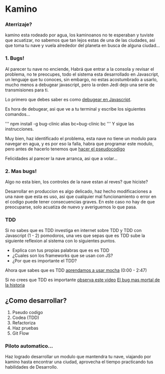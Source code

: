 # Kamino

### Aterrizaje?

kamino esta rodeado por agua, los kaminoanos no te esperaban y tuviste que acuatizar, no sabemos que tan lejos estas de una de las ciudades, asi que toma tu nave y vuela alrededor del planeta en busca de alguna ciudad...

### 1. Bugs!

Al parecer tu nave no enciende, Habrá que entrar a la consola y revisar el problema, no te preocupes, todo el sistema esta desarrollado en Javascript, un lenguaje que tu conoces, sin embargo, no estas acostumbrado a usarlo, mucho menos a debugear javascript, pero la orden Jedi dejo una serie de transmisiones para ti.

Lo primero que debes saber es como [debugear en Javascript](http://www.youtube.com/watch?v=pIAV9gdpsgI).

Es hora de debugear, asi que ve a tu terminal y escribe los siguientes comandos...

'''
npm install -g bug-clinic
alias bc=bug-clinic
bc
'''
Y sigue las instrucciones.

Muy bien, haz identificado el problema, esta nave no tiene un modulo para navegar en agua, y es por eso la falla, habra que programar este modulo, pero antes de hacerlo tenemos que [hacer el pseudocodigo](pseudo-codigo.md)

Felicidades al parecer la nave arranca, asi que a volar...

### 2. Mas bugs!

Algo no esta bien, los controles de la nave estan al reves? que hiciste?

Desarrollar en produccion es algo delicado, haz hecho modificaciones a una nave que esta es uso, asi que cualquier mal funcionamiento o error en el codigo puede tener consecuencias graves. En este caso no hay de que preocuparse, solo acuatiza de nuevo y averiguemos lo que pasa.

### TDD

Si no sabes que es TDD investiga en internet sobre TDD y TDD con Javascript (1 - 2) pomodoros, una ves que sepas que es TDD sube la siguiente reflexion al sistema con lo siguientes puntos.

- Explica con tus propias palabras que es es TDD
- ¿Cuales son los frameworks que se usan con JS?
- ¿Por que es importante el TDD?

Ahora que sabes que es TDD [aprendamos a usar mocha](introduction-to-mocha.md) (0:00 - 2:47)

Si no crees que TDD es importante [observa este video](https://www.youtube.com/watch?v=TWBDa5dqrl8&index=2&list=PL0zVEGEvSaeFSwPn06GKArptSxiP1Gff8)
[El bug mas mortal de la historia](http://archive.wired.com/software/coolapps/news/2005/11/69355?currentPage=all)


## ¿Como desarrollar?

1. Pseudo codigo
2. Codea (TDD)
3. Refactoriza
4. Haz pruebas
5. Git Flow

### Piloto automatico...

Haz logrado desarrollar un modulo que mantendra tu nave, viajando por kamino hasta encontrar una ciudad, aprovecha el tiempo practicando tus habilidades de Desarrollo.
